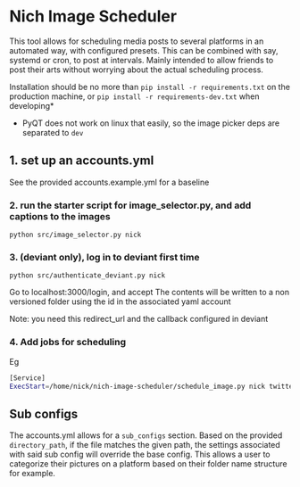 # Nich Image Scheduler

This tool allows for scheduling media posts to several platforms in an automated way, with configured presets. This can be combined with say, systemd or cron,
to post at intervals. Mainly intended to allow friends to post their arts without worrying about the actual scheduling process.

Installation should be no more than `pip install -r requirements.txt` on the production machine, or `pip install -r requirements-dev.txt` when developing*

* PyQT does not work on linux that easily, so the image picker deps are separated to `dev`

## 1. set up an accounts.yml

See the provided accounts.example.yml for a baseline

### 2. run the starter script for image_selector.py, and add captions to the images

`python src/image_selector.py nick`

### 3. (deviant only), log in to deviant first time

`python src/authenticate_deviant.py nick`

Go to localhost:3000/login, and accept
The contents will be written to a non versioned folder using the id in the associated yaml account

Note: you need this redirect_url and the callback configured in deviant

### 4. Add jobs for scheduling

Eg

```bash
[Service]
ExecStart=/home/nick/nich-image-scheduler/schedule_image.py nick twitter
```

## Sub configs

The accounts.yml allows for a `sub_configs` section. Based on the provided `directory_path`, if the file matches the given path, the settings associated with said sub config will override the base config. This allows a user to categorize their pictures on a platform based on their folder name structure for example.